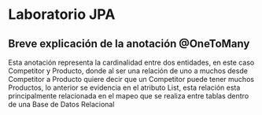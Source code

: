 # Laboratorio JPA
    
## Breve explicación de la anotación @OneToMany

Esta anotación representa la cardinalidad entre dos entidades, en este caso Competitor y Producto, donde al ser una relación de uno a muchos desde Competitor a Producto quiere decir que un Competitor puede tener muchos Productos, lo anterior se evidencia en el atributo List<Producto>, esta relación esta principalmente relacionada en el mapeo que se realiza entre tablas dentro de una Base de Datos Relacional

